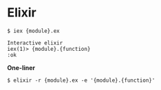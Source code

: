 # Elixir

```
$ iex {module}.ex

Interactive elixir
iex(1)> {module}.{function}
:ok
```

**One-liner**
```
$ elixir -r {module}.ex -e '{module}.{function}'
```